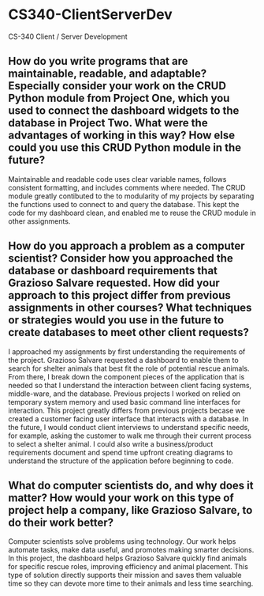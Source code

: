 # CS340-ClientServerDev
CS-340 Client / Server Development

## How do you write programs that are maintainable, readable, and adaptable? Especially consider your work on the CRUD Python module from Project One, which you used to connect the dashboard widgets to the database in Project Two. What were the advantages of working in this way? How else could you use this CRUD Python module in the future?
Maintainable and readable code uses clear variable names, follows consistent formatting, and includes comments where needed. The CRUD module greatly contibuted to the to modularity of my projects by separating the functions used to connect to and query the database. This kept the code for my dashboard clean, and enabled me to reuse the CRUD module in other assignments.

## How do you approach a problem as a computer scientist? Consider how you approached the database or dashboard requirements that Grazioso Salvare requested. How did your approach to this project differ from previous assignments in other courses? What techniques or strategies would you use in the future to create databases to meet other client requests?
I approached my assignments by first understanding the requirements of the project. Grazioso Salvare requested a dashboard to enable them to search for shelter animals that best fit the role of potential rescue animals. From there, I break down the component pieces of the application that is needed so that I understand the interaction between client facing systems, middle-ware, and the database. Previous projects I worked on relied on temporary system memory and used basic command line interfaces for interaction. This project greatly differs from previous projects becase we created a customer facing user interface that interacts with a database. In the future, I would conduct client interviews to understand specific needs, for example, asking the customer to walk me through their current process to select a shelter animal. I could also write a business/product requirements document and spend time upfront creating diagrams to understand the structure of the application before beginning to code.

## What do computer scientists do, and why does it matter? How would your work on this type of project help a company, like Grazioso Salvare, to do their work better?
Computer scientists solve problems using technology. Our work helps automate tasks, make data useful, and promotes making smarter decisions. In this project, the dashboard helps Grazioso Salvare quickly find animals for specific rescue roles, improving efficiency and animal placement. This type of solution directly supports their mission and saves them valuable time so they can devote more time to their animals and less time searching.
